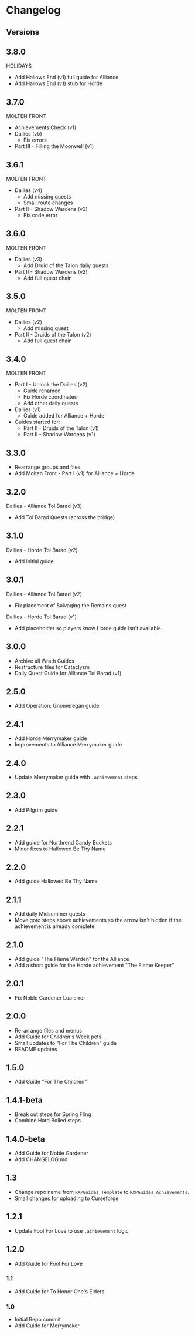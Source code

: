 # Changelog

## Versions
## 3.8.0
HOLIDAYS
- Add Hallows End (v1) full guide for Alliance
- Add Hallows End (v1) stub for Horde

## 3.7.0
MOLTEN FRONT
- Achievements Check (v1)
- Dailies (v5)
    - Fix errors
- Part III - Filling the Moonwell (v1)

## 3.6.1
MOLTEN FRONT
- Dailies (v4)
    - Add missing quests
    - Small route changes
- Part II - Shadow Wardens (v3)
    - Fix code error

## 3.6.0
MOLTEN FRONT
- Dailies (v3)
    - Add Druid of the Talon daily quests
- Part II - Shadow Wardens (v2)
    - Add full quest chain

## 3.5.0
MOLTEN FRONT
- Dailies (v2)
    - Add missing quest
- Part II - Druids of the Talon (v2)
    - Add full quest chain

## 3.4.0
MOLTEN FRONT
- Part I - Unlock the Dailies (v2)
    - Guide renamed
    - Fix Horde coordinates
    - Add other daily quests
- Dailies (v1)
    - Guide added for Alliance + Horde
- Guides started for:
    - Part II - Druids of the Talon (v1)
    - Part II - Shadow Wardens (v1)

## 3.3.0
- Rearrange groups and files
- Add Molten Front - Part I (v1) for Alliance + Horde

## 3.2.0
Dailies - Alliance Tol Barad (v3)
- Add Tol Barad Quests (across the bridge)

## 3.1.0
Dailies - Horde Tol Barad (v2)
- Add initial guide

## 3.0.1
Dailies - Alliance Tol Barad (v2)
- Fix placement of Salvaging the Remains quest

Dailies - Horde Tol Barad (v1)
- Add placeholder so players know Horde guide isn't available.

## 3.0.0
- Archive all Wrath Guides
- Restructure files for Cataclysm
- Daily Quest Guide for Alliance Tol Barad (v1)

## 2.5.0
- Add Operation: Gnomeregan guide

## 2.4.1
- Add Horde Merrymaker guide
- Improvements to Alliance Merrymaker guide

## 2.4.0
- Update Merrymaker guide with `.achievement` steps

## 2.3.0
- Add Pilgrim guide

## 2.2.1
- Add guide for Northrend Candy Buckets
- Minor fixes to Hallowed Be Thy Name

## 2.2.0
- Add guide Hallowed Be Thy Name

## 2.1.1
- Add daily Midsummer quests
- Move goto steps above achievements so the arrow isn't hidden if the achievement is already complete

## 2.1.0
- Add guide "The Flame Warden" for the Alliance
- Add a short guide for the Horde achievement "The Flame Keeper"

## 2.0.1
- Fix Noble Gardener Lua error

## 2.0.0
- Re-arrange files and menus
- Add Guide for Children's Week pets
- Small updates to "For The Children" guide
- README updates

## 1.5.0
- Add Guide "For The Children"

## 1.4.1-beta
- Break out steps for Spring Fling
- Combine Hard Boiled steps

## 1.4.0-beta
- Add Guide for Noble Gardener
- Add CHANGELOG.md

## 1.3
- Change repo name from `RXPGuides_Template` to `RXPGuides_Achievements`.
- Small changes for uploading to Curseforge

## 1.2.1
- Update Fool For Love to use `.achievement` logic

## 1.2.0
- Add Guide for Fool For Love

### 1.1
- Add Guide for To Honor One's Elders

### 1.0
- Initial Repo commit
- Add Guide for Merrymaker